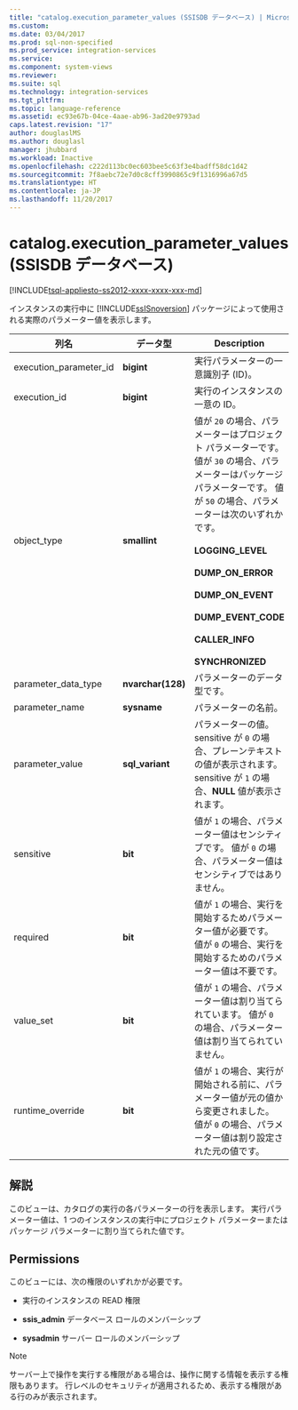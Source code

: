 ```yaml
---
title: "catalog.execution_parameter_values (SSISDB データベース) | Microsoft Docs"
ms.custom: 
ms.date: 03/04/2017
ms.prod: sql-non-specified
ms.prod_service: integration-services
ms.service: 
ms.component: system-views
ms.reviewer: 
ms.suite: sql
ms.technology: integration-services
ms.tgt_pltfrm: 
ms.topic: language-reference
ms.assetid: ec93e67b-04ce-4aae-ab96-3ad20e9793ad
caps.latest.revision: "17"
author: douglaslMS
ms.author: douglasl
manager: jhubbard
ms.workload: Inactive
ms.openlocfilehash: c222d113bc0ec603bee5c63f3e4badff58dc1d42
ms.sourcegitcommit: 7f8aebc72e7d0c8cff3990865c9f1316996a67d5
ms.translationtype: HT
ms.contentlocale: ja-JP
ms.lasthandoff: 11/20/2017
---
```

# <a name="catalogexecutionparametervalues-ssisdb-database"></a>catalog.execution_parameter_values (SSISDB データベース)
[!INCLUDE[tsql-appliesto-ss2012-xxxx-xxxx-xxx-md](../../includes/tsql-appliesto-ss2012-xxxx-xxxx-xxx-md.md)]

  インスタンスの実行中に [!INCLUDE[ssISnoversion](../../includes/ssisnoversion-md.md)] パッケージによって使用される実際のパラメーター値を表示します。  
  
|列名|データ型|Description|  
|-----------------|---------------|-----------------|  
|execution_parameter_id|**bigint**|実行パラメーターの一意識別子 (ID)。|  
|execution_id|**bigint**|実行のインスタンスの一意の ID。|  
|object_type|**smallint**|値が `20` の場合、パラメーターはプロジェクト パラメーターです。 値が `30` の場合、パラメーターはパッケージ パラメーターです。 値が `50` の場合、パラメーターは次のいずれかです。<br /><br /> **LOGGING_LEVEL**<br /><br /> **DUMP_ON_ERROR**<br /><br /> **DUMP_ON_EVENT**<br /><br /> **DUMP_EVENT_CODE**<br /><br /> **CALLER_INFO**<br /><br /> **SYNCHRONIZED**|  
|parameter_data_type|**nvarchar(128)**|パラメーターのデータ型です。|  
|parameter_name|**sysname**|パラメーターの名前。|  
|parameter_value|**sql_variant**|パラメーターの値。 sensitive が `0` の場合、プレーンテキストの値が表示されます。 sensitive が `1` の場合、**NULL** 値が表示されます。|  
|sensitive|**bit**|値が `1` の場合、パラメーター値はセンシティブです。 値が `0` の場合、パラメーター値はセンシティブではありません。|  
|required|**bit**|値が `1` の場合、実行を開始するためパラメーター値が必要です。 値が `0` の場合、実行を開始するためのパラメーター値は不要です。|  
|value_set|**bit**|値が `1` の場合、パラメーター値は割り当てられています。 値が `0` の場合、パラメーター値は割り当てられていません。|  
|runtime_override|**bit**|値が `1` の場合、実行が開始される前に、パラメーター値が元の値から変更されました。 値が `0` の場合、パラメーター値は割り設定された元の値です。|  
  
## <a name="remarks"></a>解説  
 このビューは、カタログの実行の各パラメーターの行を表示します。 実行パラメーター値は、1 つのインスタンスの実行中にプロジェクト パラメーターまたはパッケージ パラメーターに割り当てられた値です。  
  
## <a name="permissions"></a>Permissions  
 このビューには、次の権限のいずれかが必要です。  
  
-   実行のインスタンスの READ 権限  
  
-   **ssis_admin** データベース ロールのメンバーシップ  
  
-   **sysadmin** サーバー ロールのメンバーシップ  
  
> [!NOTE]  
>  サーバー上で操作を実行する権限がある場合は、操作に関する情報を表示する権限もあります。 行レベルのセキュリティが適用されるため、表示する権限がある行のみが表示されます。  
  
  
